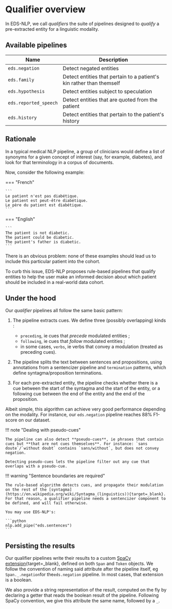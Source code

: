 # Qualifier overview

In EDS-NLP, we call _qualifiers_ the suite of pipelines designed to _qualify_ a pre-extracted entity for a linguistic modality.

## Available pipelines

| Name                  | Description                                                          |
| --------------------- | -------------------------------------------------------------------- |
| `eds.negation`        | Detect negated entities                                              |
| `eds.family`          | Detect entities that pertain to a patient's kin rather than themself |
| `eds.hypothesis`      | Detect entities subject to speculation                               |
| `eds.reported_speech` | Detect entities that are quoted from the patient                     |
| `eds.history`         | Detect entities that pertain to the patient's history                |

## Rationale

In a typical medical NLP pipeline, a group of clinicians would define a list of synonyms for a given concept of interest (say, for example, diabetes), and look for that terminology in a corpus of documents.

Now, consider the following example:

=== "French"

    ```
    Le patient n'est pas diabétique.
    Le patient est peut-être diabétique.
    Le père du patient est diabétique.
    ```

=== "English"

    ```
    The patient is not diabetic.
    The patient could be diabetic.
    The patient's father is diabetic.
    ```

There is an obvious problem: none of these examples should lead us to include this particular patient into the cohort.

To curb this issue, EDS-NLP proposes rule-based pipelines that qualify entities to help the user make an informed decision about which patient should be included in a real-world data cohort.

## Under the hood

Our _qualifier_ pipelines all follow the same basic pattern:

1.  The pipeline extracts cues. We define three (possibly overlapping) kinds :

    - `preceding`, ie cues that _precede_ modulated entities ;
    - `following`, ie cues that _follow_ modulated entities ;
    - in some cases, `verbs`, ie verbs that convey a modulation (treated as preceding cues).

2.  The pipeline splits the text between sentences and propositions, using annotations from a sentencizer pipeline and `termination` patterns, which define syntagma/proposition terminations.

3.  For each pre-extracted entity, the pipeline checks whether there is a cue between the start of the syntagma and the start of the entity, or a following cue between the end of the entity and the end of the proposition.

Albeit simple, this algorithm can achieve very good performance depending on the modality. For instance, our `eds.negation` pipeline reaches 88% F1-score on our dataset.

!!! note "Dealing with pseudo-cues"

    The pipeline can also detect **pseudo-cues**, ie phrases that contain cues but **that are not cues themselves**. For instance: `sans doute`/`without doubt` contains `sans/without`, but does not convey negation.

    Detecting pseudo-cues lets the pipeline filter out any cue that overlaps with a pseudo-cue.

!!! warning "Sentence boundaries are required"

    The rule-based algorithm detects cues, and propagate their modulation on the rest of the [syntagma](https://en.wikipedia.org/wiki/Syntagma_(linguistics)){target=_blank}. For that reason, a qualifier pipeline needs a sentencizer component to be defined, and will fail otherwise.

    You may use EDS-NLP's:

    ```python
    nlp.add_pipe("eds.sentences")
    ```

## Persisting the results

Our qualifier pipelines write their results to a custom [SpaCy extension](https://spacy.io/usage/processing-pipelines#custom-components-attributes){target=_blank}, defined on both `Span` and `Token` objects. We follow the convention of naming said attribute after the pipeline itself, eg `Span._.negation`for the`eds.negation` pipeline. In most cases, that extension is a boolean.

We also provide a string representation of the result, computed on the fly by declaring a getter that reads the boolean result of the pipeline. Following SpaCy convention, we give this attribute the same name, followed by a `_`.

